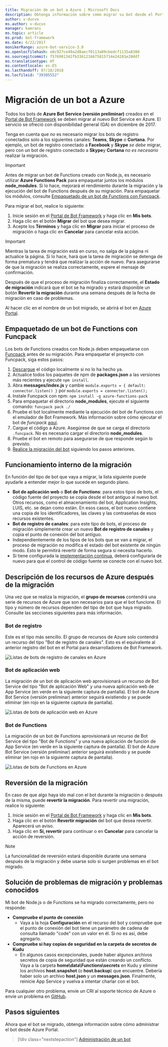 ```yaml
---
title: Migración de un bot a Azure | Microsoft Docs
description: Obtenga información sobre cómo migrar su bot desde el Portal de Bot Framework heredado a un servicio de bot en Azure portal.
author: v-ducvo
ms.author: v-ducvo
manager: kamrani
ms.topic: article
ms.prod: bot-framework
ms.date: 6/22/2017
monikerRange: azure-bot-service-3.0
ms.openlocfilehash: e8c927ce49a2d8aecf0113a09cbedcf1135a8380
ms.sourcegitcommit: f576981342fb3361216675815714e24281e20ddf
ms.translationtype: HT
ms.contentlocale: es-ES
ms.lasthandoff: 07/18/2018
ms.locfileid: "39305552"
---
```

# <a name="migrate-your-bot-to-azure"></a>Migración de un bot a Azure

Todos los bots de **Azure Bot Service (versión preliminar)** creados en el [Portal de Bot Framework](http://dev.botframework.com) se deben migrar al nuevo Bot Service en Azure. El servicio se ofreció con disponibilidad general (GA) en diciembre de 2017. 

Tenga en cuenta que *no* es necesario migrar los bots de registro conectados solo a los siguientes canales: **Teams**, **Skype** o **Cortana**. Por ejemplo, un bot de registro conectado a **Facebook** y **Skype** *se debe* migrar, pero con un bot de registro conectado a **Skype**y **Cortana** *no es necesario* realizar la migración.

> [!IMPORTANT]
> Antes de migrar un bot de Functions creado con Node.js, es necesario utilizar **Azure Functions Pack** para empaquetar juntos los módulos **node_modules**. Si lo hace, mejorará el rendimiento durante la migración y la ejecución del bot de Functions después de su migración. Para empaquetar los módulos, consulte [Empaquetado de un bot de Functions con Funcpack](#package-a-functions-bot-with-funcpack).

Para migrar el bot, realice lo siguiente:

1. Inicie sesión en el [Portal de Bot Framework](http://dev.botframework.com) y haga clic en **Mis bots**.
2. Haga clic en el botón **Migrar** del bot que desea migrar.
3. Acepte los **Términos** y haga clic en **Migrar** para iniciar el proceso de migración o haga clic en **Cancelar** para cancelar esta acción.

> [!IMPORTANT]
> Mientras la tarea de migración está en curso, no salga de la página ni actualice la página. Si lo hace, hará que la tarea de migración se detenga de forma prematura y tendrá que realizar la acción de nuevo. Para asegurarse de que la migración se realiza correctamente, espere el mensaje de confirmación.

Después de que el proceso de migración finaliza correctamente, el **Estado de migración** indicará que el bot se ha migrado y estará disponible un botón **Revertir la migración** durante una semana después de la fecha de migración en caso de problemas.

Al hacer clic en el nombre de un bot migrado, se abrirá el bot en [Azure Portal](http://portal.azure.com).

## <a name="package-a-functions-bot-with-funcpack"></a>Empaquetado de un bot de Functions con Funcpack

Los bots de Functions creados con Node.js deben empaquetarse con [Funcpack](https://github.com/Azure/azure-functions-pack) antes de su migración. Para empaquetar el proyecto con Funcpack, siga estos pasos:

1.  [Descargue](bot-service-build-download-source-code.md#download-bot-source-code) el código localmente si no lo ha hecho ya.
2.  Actualice todos los paquetes de npm de **packages.json** a las versiones más recientes y ejecute `npm install`.
3.  Abra **messages/index.js** y cambie `module.exports = { default: connector.listen() }` por `module.exports = connector.listen();`
4.  Instale Funcpack con npm: `npm install -g azure-functions-pack`
5.  Para empaquetar el directorio **node_modules**, ejecute el siguiente comando: `funcpack pack ./`
6.  Pruebe el bot localmente mediante la ejecución del bot de Functions con el emulador de Bot Framework. Más información sobre cómo ejecutar el bot de *funcpack* [aquí](https://github.com/Azure/azure-functions-pack#how-to-run). 
7.  Cargue el código a Azure. Asegúrese de que se carga el directorio `.funcpack`. No es necesario cargar el directorio **node_modules**.
8. Pruebe el bot en remoto para asegurarse de que responde según lo previsto.
9. [Realice la migración del bot](#migrate-your-bot-to-azure) siguiendo los pasos anteriores.

## <a name="migration-under-the-hood"></a>Funcionamiento interno de la migración

En función del tipo de bot que vaya a migrar, la lista siguiente puede ayudarle a entender mejor lo que sucede en segundo plano.

* **Bot de aplicación web** o **Bot de Functions**: para estos tipos de bots, el código fuente del proyecto se copia desde el bot antiguo al nuevo bot. Otros recursos, como el almacenamiento del bot, Application Insights, LUIS, etc. se dejan como están. En esos casos, el bot nuevo contiene una copia de los identificadores, las claves y las contraseñas de esos recursos existentes. 
* **Bot de registro de canales**: para este tipo de bots, el proceso de migración simplemente crear un nuevo **Bot de registro de canales** y copia el punto de conexión del bot antiguo. 
* Independientemente de los tipos de los bots que se van a migrar, el proceso de migración no modifica el estado del bot existente de ningún modo. Esto le permitirá revertir de forma segura si necesita hacerlo.
* Si tiene configurada la [implementación continua](bot-service-build-continuous-deployment.md), deberá configurarla de nuevo para que el control de código fuente se conecte con el nuevo bot.

## <a name="understanding-azure-resources-after-migration"></a>Descripción de los recursos de Azure después de la migración
Una vez que se realiza la migración, el **grupo de recursos** contendrá una serie de recursos de Azure que son necesarios para que el bot funcione. El tipo y número de recursos dependen del tipo de bot que haya migrado. Consulte las secciones siguientes para más información.

### <a name="registration-bot"></a>Bot de registro

Este es el tipo más sencillo. El grupo de recursos de Azure solo contendrá un recurso del tipo "Bot de registro de canales". Esto es el equivalente al anterior registro del bot en el Portal para desarrolladores de Bot Framework.

![Listas de bots de registro de canales en Azure](~/media/bot-service-migrate-bot/channel-registration-bot.png)

### <a name="web-app-bot"></a>Bot de aplicación web
La migración de un bot de aplicación web aprovisionará un recurso de Bot Service del tipo "Bot de aplicación Web" y una nueva aplicación web de App Service (en verde en la siguiente captura de pantalla). El bot de Azure Bot Service (versión preliminar) anterior seguirá existiendo y se puede eliminar (en rojo en la siguiente captura de pantalla).

![Listas de bots de aplicación web en Azure](~/media/bot-service-migrate-bot/web-app-bot.png)

### <a name="functions-bot"></a>Bot de Functions
La migración de un bot de Functions aprovisionará un recurso de Bot Service del tipo "Bot de Functions" y una nueva aplicación de función de App Service (en verde en la siguiente captura de pantalla). El bot de Azure Bot Service (versión preliminar) anterior seguirá existiendo y se puede eliminar (en rojo en la siguiente captura de pantalla).

![Listas de bots de Functions en Azure](~/media/bot-service-migrate-bot/functions-bot.png)


## <a name="roll-back-migration"></a>Reversión de la migración

En caso de que algo haya ido mal con el bot durante la migración o después de la misma, puede **revertir la migración**. Para revertir una migración, realice lo siguiente:

1. Inicie sesión en el [Portal de Bot Framework](http://dev.botframework.com) y haga clic en **Mis bots**.
2. Haga clic en el botón **Revertir migración** del bot que desea revertir. Aparecerá un aviso.
3. Haga clic en **Sí, revertir** para continuar o en **Cancelar** para cancelar la acción de reversión.

> [!NOTE]
> La funcionalidad de reversión estará disponible durante una semana después de la migración y debe usarse solo si surgen problemas en el bot migrado.

## <a name="migration-troubleshootingknown-issues"></a>Solución de problemas de migración y problemas conocidos
Mi bot de Node.js o de Functions se ha migrado correctamente, pero no responde:

* **Compruebe el punto de conexión**
  * Vaya a la hoja **Configuración** en el recurso del bot y compruebe que el punto de conexión del bot tiene un parámetro de cadena de consulta llamado "code" con un valor en él. Si no es así, debe agregarlo.
* **Compruebe si hay copias de seguridad en la carpeta de secretos de Kudu**
  * En algunos casos excepcionales, puede haber algunos archivos secretos de copia de seguridad que están creando un conflicto. Vaya a la carpeta **home\data\Functions\secrets** en Kudu y elimine los archivos **host.snapshot** (o **host.backup**) que encuentre. Debería haber solo un archivo **host.json** y un **messages.json**. Finalmente, reinicie App Service y vuelva a intentar charlar con el bot.

Para cualquier otro problema, envíe un CRI al soporte técnico de Azure o envíe un problema en [GitHub](https://github.com/MicrosoftDocs/bot-framework-docs/issues).


## <a name="next-steps"></a>Pasos siguientes

Ahora que el bot se migrado, obtenga información sobre cómo administrar el bot desde Azure Portal.

> [!div class="nextstepaction"]
> [Administración de un bot](bot-service-manage-overview.md)
